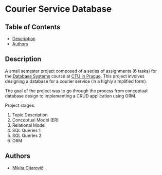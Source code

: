 # Courier Service Database

## Table of Contents

- [Description](#description)
- [Authors](#authors)

## Description

A small semester project composed of a series of assignments (6 tasks) for the [Database Systems](https://intranet.fel.cvut.cz/en/education/bk/predmety/50/10/p5010606.html) course at [CTU in Prague](https://www.cvut.cz/). This project involves designing a database for a courier service (in a highly simplified form).

The goal of the project was to go through the process from conceptual database design to implementing a CRUD application using ORM.

Project stages:

1. Topic Description
2. Conceptual Model (ER)
3. Relational Model
4. SQL Queries 1
5. SQL Queries 2
6. ORM

## Authors

- [Mikita Citarovič](https://github.com/mikicit)